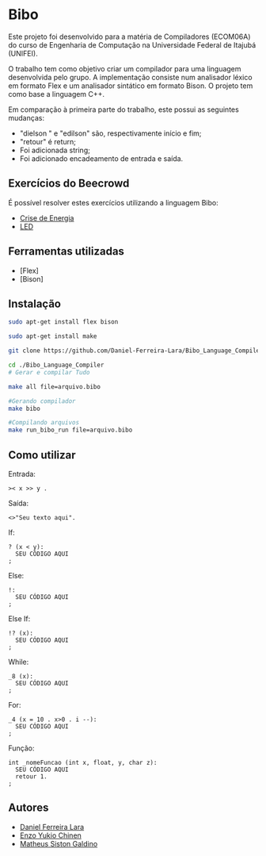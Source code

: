 # Bibo

Este projeto foi desenvolvido para a matéria de Compiladores (ECOM06A) do curso de Engenharia de Computação na Universidade Federal de Itajubá (UNIFEI).

O trabalho tem como objetivo criar um compilador para uma linguagem desenvolvida pelo grupo. A implementação consiste num analisador léxico em formato Flex e um analisador sintático em formato Bison. O projeto tem como
base a linguagem C++.

Em comparação à primeira parte do trabalho, este possui as seguintes mudanças:

- "dielson " e "edilson" são, respectivamente início e fim;
- "retour" é return;
- Foi adicionada string;
- Foi adicionado encadeamento de entrada e saída.

## Exercícios do Beecrowd

É possível resolver estes exercícios utilizando a linguagem Bibo:

- [Crise de Energia](https://www.beecrowd.com.br/judge/pt/problems/view/1031)
- [LED](https://www.beecrowd.com.br/judge/pt/problems/view/1168)

## Ferramentas utilizadas

- [Flex]
- [Bison]

## Instalação

```bash
sudo apt-get install flex bison

sudo apt-get install make

git clone https://github.com/Daniel-Ferreira-Lara/Bibo_Language_Compiler.git

cd ./Bibo_Language_Compiler
# Gerar e compilar Tudo

make all file=arquivo.bibo

#Gerando compilador
make bibo

#Compilando arquivos
make run_bibo_run file=arquivo.bibo
```

## Como utilizar

Entrada:

```
>< x >> y .
```

Saída:

```
<>"Seu texto aqui".
```

If:

```
? (x < y):
  SEU CÓDIGO AQUI
;
```

Else:

```
!:
  SEU CÓDIGO AQUI
;
```

Else If:

```
!? (x):
  SEU CÓDIGO AQUI
;
```

While:

```
_8 (x):
  SEU CÓDIGO AQUI
;
```

For:

```
_4 (x = 10 . x>0 . i --):
  SEU CÓDIGO AQUI
;
```

Função:

```
int _nomeFuncao (int x, float, y, char z):
  SEU CÓDIGO AQUI
  retour 1.
;
```

## Autores

- [Daniel Ferreira Lara](https://github.com/Daniel-Ferreira-Lara)
- [Enzo Yukio Chinen](https://github.com/YukioZ25)
- [Matheus Siston Galdino](https://github.com/matgaldino)
